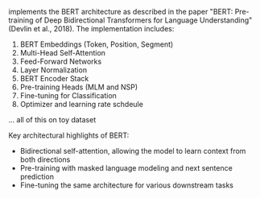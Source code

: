 implements the BERT architecture as described in the paper
"BERT: Pre-training of Deep Bidirectional Transformers for Language Understanding"
(Devlin et al., 2018). The implementation includes:

1. BERT Embeddings (Token, Position, Segment)
2. Multi-Head Self-Attention
3. Feed-Forward Networks
4. Layer Normalization
5. BERT Encoder Stack
6. Pre-training Heads (MLM and NSP)
7. Fine-tuning for Classification
8. Optimizer and learning rate schdeule

... all of this on toy dataset

Key architectural highlights of BERT:

- Bidirectional self-attention, allowing the model to learn context from both directions
- Pre-training with masked language modeling and next sentence prediction
- Fine-tuning the same architecture for various downstream tasks
